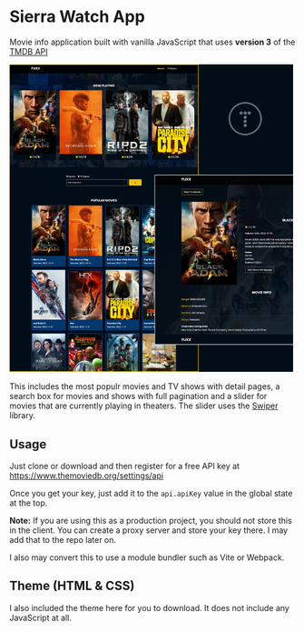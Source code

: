 # Sierra Watch App

Movie info application built with vanilla JavaScript that uses **version 3** of the [TMDB API](https://developers.themoviedb.org/3)

<img src="images/screen.jpg" width="500">

This includes the most populr movies and TV shows with detail pages, a search box for movies and shows with full pagination and a slider for movies that are currently playing in theaters. The slider uses the [Swiper](https://swiperjs.com) library.

## Usage

Just clone or download and then register for a free API key at https://www.themoviedb.org/settings/api

Once you get your key, just add it to the `api.apiKey` value in the global state at the top.

**Note:** If you are using this as a production project, you should not store this in the client. You can create a proxy server and store your key there. I may add that to the repo later on.

I also may convert this to use a module bundler such as Vite or Webpack.

## Theme (HTML & CSS)

I also included the theme here for you to download. It does not include any JavaScript at all. 
